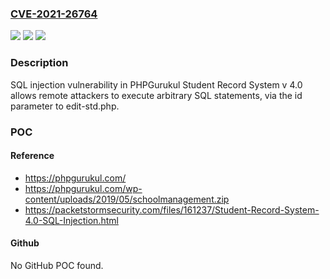 ### [CVE-2021-26764](https://cve.mitre.org/cgi-bin/cvename.cgi?name=CVE-2021-26764)
![](https://img.shields.io/static/v1?label=Product&message=n%2Fa&color=blue)
![](https://img.shields.io/static/v1?label=Version&message=n%2Fa&color=blue)
![](https://img.shields.io/static/v1?label=Vulnerability&message=n%2Fa&color=brighgreen)

### Description

SQL injection vulnerability in PHPGurukul Student Record System v 4.0 allows remote attackers to execute arbitrary SQL statements, via the id parameter to edit-std.php.

### POC

#### Reference
- https://phpgurukul.com/
- https://phpgurukul.com/wp-content/uploads/2019/05/schoolmanagement.zip
- https://packetstormsecurity.com/files/161237/Student-Record-System-4.0-SQL-Injection.html

#### Github
No GitHub POC found.

